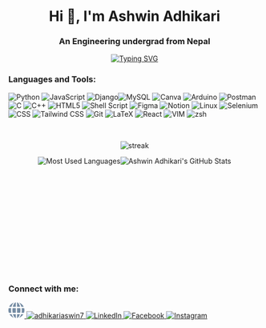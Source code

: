 
<h1 align="center">Hi 👋, I'm Ashwin Adhikari</h1>
<h3 align="center">An Engineering undergrad from Nepal</h3>
<p align="center">
<a href="https://git.io/typing-svg"><img src="https://readme-typing-svg.demolab.com?font=Jetbrains+mono&size=30&pause=1000&color=DC980C&center=true&vCenter=true&width=500&lines=Cybersecurity+Enthusiast" alt="Typing SVG" /></a>
</p>



<h3 align="left">Languages and Tools:</h3>

 ![Python](https://img.shields.io/badge/python-3670A0?style=flat&logo=python&logoColor=ffdd54)  ![JavaScript](https://img.shields.io/badge/javascript-%23323330.svg?style=flat&logo=javascript&logoColor=%23F7DF1E)  ![Django](https://img.shields.io/badge/django-%23092E20.svg?style=flat&logo=django&logoColor=white)![MySQL](https://img.shields.io/badge/mysql-%2300000f.svg?style=flat&logo=mysql&logoColor=white) ![Canva](https://img.shields.io/badge/Canva-%2300C4CC.svg?style=flat&logo=Canva&logoColor=white)   ![Arduino](https://img.shields.io/badge/-Arduino-00979D?style=flat&logo=Arduino&logoColor=white) ![Postman](https://img.shields.io/badge/Postman-FF6C37?style=flat&logo=postman&logoColor=white)  ![C](https://img.shields.io/badge/c-%2300599C.svg?style=flat&logo=c&logoColor=white) ![C++](https://img.shields.io/badge/c++-%2300599C.svg?style=flat&logo=c%2B%2B&logoColor=white) ![HTML5](https://img.shields.io/badge/html5-%23E34F26.svg?style=flat&logo=html5&logoColor=white) ![Shell Script](https://img.shields.io/badge/shell_script-%23121011.svg?style=flat&logo=gnu-bash&logoColor=white) ![Figma](https://img.shields.io/badge/figma-%23F24E1E.svg?style=flat&logo=figma&logoColor=white) ![Notion](https://img.shields.io/badge/Notion-%23000000.svg?style=flat&logo=notion&logoColor=white) ![Linux](https://img.shields.io/badge/linux-gray?style=flat&logo=linux&logoColor=FCC624) ![Selenium](https://img.shields.io/badge/selenium-blue?style=flat&logo=selenium&logoColor=white) ![CSS](https://img.shields.io/badge/css-red?style=flat&logo=css3&logoColor=white) ![Tailwind CSS](https://img.shields.io/badge/tailwindcss-green?style=flat&logo=tailwindcss&logoColor=white) ![Git](https://img.shields.io/badge/git-black?style=flat&logo=git&logoColor=white) ![LaTeX](https://img.shields.io/badge/latex-teal?style=flat&logo=latex&logoColor=white) ![React](https://img.shields.io/badge/react-61DAFB?style=flat&logo=react&logoColor=white) ![VIM](https://img.shields.io/badge/vim-019733?style=flat&logo=vim&logoColor=white) ![zsh](https://img.shields.io/badge/zsh-F15A24?style=flat&logo=zsh&logoColor=white) 











<br>


<div align="center">
  <p align="center"><img align="center" src="https://github-readme-streak-stats.herokuapp.com/?user=ashwin-adhikari&theme=dark" alt="streak" /></p>

  <!-- Wrap the stats in a flex container -->
  <div style="display: flex; justify-content: center; align-items: center; gap: 0;">
    <img style="margin: 0; height: 200px; " src="https://github-readme-stats.vercel.app/api/top-langs?username=ashwin-adhikari&show_icons=true&locale=en&layout=compact&theme=dark" alt="Most Used Languages" />
    <img style="margin: 0; height: 200px;" src="https://github-readme-stats.vercel.app/api?username=ashwin-adhikari&show_icons=true&locale=en&layout=compact&theme=dark" alt="Ashwin Adhikari's GitHub Stats" />
  </div>
</div>


<br><!-- Add a line break to create some space between the sections -->

<h3 align="left">Connect with me:</h3>

<p align="left">
 <a href="https://adhikariashwin0.com.np" target="_blank"  rel="noopener noreferrer">
  <img src="https://raw.githubusercontent.com/shopware/meteor-icon-kit/master/icons/solid/globe.svg" width="32" height="32" alt="Globe Icon"/>
</a>
  <a href="https://x.com/adhikariaswin7" target="_blank"  rel="noopener noreferrer">
    <img src="https://www.freepnglogos.com/uploads/twitter-x-logo-png/twitter-x-logo-png-9.png" alt="adhikariaswin7" height="30" width="40" /> 
  </a>
  <a href="https://www.linkedin.com/in/ashwinadhikari/" target="_blank"  rel="noopener noreferrer">
    <img src="https://raw.githubusercontent.com/rahuldkjain/github-profile-readme-generator/master/src/images/icons/Social/linked-in-alt.svg" alt="LinkedIn" height="30" width="40" />
  </a>
  <a href="https://www.facebook.com/ashwinad17" target="_blank"  rel="noopener noreferrer">
    <img src="https://raw.githubusercontent.com/rahuldkjain/github-profile-readme-generator/master/src/images/icons/Social/facebook.svg" alt="Facebook" height="30" width="40" />
  </a>
  <a href="https://www.instagram.com/ashwin.adhikari16/" target="_blank"  rel="noopener noreferrer">
    <img src="https://raw.githubusercontent.com/rahuldkjain/github-profile-readme-generator/master/src/images/icons/Social/instagram.svg" alt="Instagram" height="30" width="40" />
  </a>
</p>

